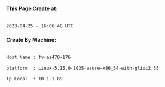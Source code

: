 
   
#### This Page Create at:

```bash

2023-04-25 - 16:06:48 UTC

```

#### Create By Machine:

```bash

Host Name : fv-az470-176

platform  : Linux-5.15.0-1035-azure-x86_64-with-glibc2.35

Ip Local  : 10.1.1.89

```

